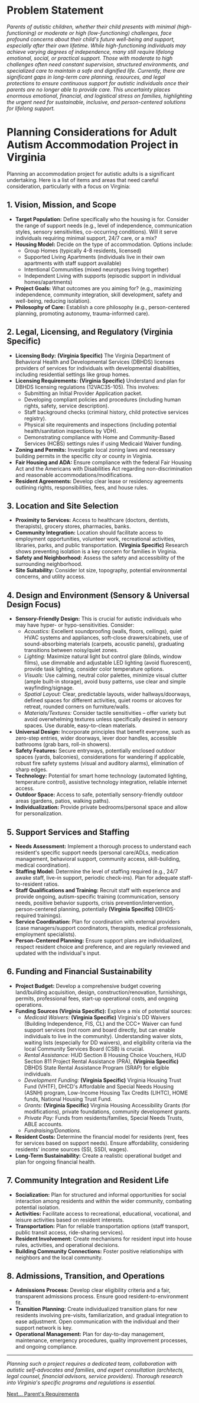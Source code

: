 # Problem Statement
*Parents of autistic children, whether their child presents with minimal (high-functioning) or moderate or high (low-functioning) challenges, face profound concerns about their child's future well-being and support, especially after their own lifetime. While high-functioning individuals may achieve varying degrees of independence, many still require lifelong emotional, social, or practical support. Those with moderate to high challenges often need constant supervision, structured environments, and specialized care to maintain a safe and dignified life. Currently, there are significant gaps in long-term care planning, resources, and legal protections to ensure continuous support for autistic individuals once their parents are no longer able to provide care. This uncertainty places enormous emotional, financial, and logistical stress on families, highlighting the urgent need for sustainable, inclusive, and person-centered solutions for lifelong support.*

# Planning Considerations for Adult Autism Accommodation Project in Virginia

Planning an accommodation project for autistic adults is a significant undertaking. Here is a list of items and areas that need careful consideration, particularly with a focus on Virginia:

## 1. Vision, Mission, and Scope

* **Target Population:** Define specifically who the housing is for. Consider the range of support needs (e.g., level of independence, communication styles, sensory sensitivities, co-occurring conditions). Will it serve individuals requiring minimal support, 24/7 care, or a mix?
* **Housing Model:** Decide on the type of accommodation. Options include:
    * Group Homes (typically 4-8 residents, licensed)
    * Supported Living Apartments (individuals live in their own apartments with staff support available)
    * Intentional Communities (mixed neurotypes living together)
    * Independent Living with supports (episodic support in individual homes/apartments)
* **Project Goals:** What outcomes are you aiming for? (e.g., maximizing independence, community integration, skill development, safety and well-being, reducing isolation).
* **Philosophy of Care:** Establish a core philosophy (e.g., person-centered planning, promoting autonomy, trauma-informed care).

## 2. Legal, Licensing, and Regulatory (Virginia Specific)

* **Licensing Body:** **(Virginia Specific)** The Virginia Department of Behavioral Health and Developmental Services (DBHDS) licenses providers of services for individuals with developmental disabilities, including residential settings like group homes.
* **Licensing Requirements:** **(Virginia Specific)** Understand and plan for DBHDS licensing regulations (12VAC35-105). This involves:
    * Submitting an Initial Provider Application packet.
    * Developing compliant policies and procedures (including human rights, safety, service description).
    * Staff background checks (criminal history, child protective services registry).
    * Physical site requirements and inspections (including potential health/sanitation inspections by VDH).
    * Demonstrating compliance with Home and Community-Based Services (HCBS) settings rules if using Medicaid Waiver funding.
* **Zoning and Permits:** Investigate local zoning laws and necessary building permits in the specific city or county in Virginia.
* **Fair Housing and ADA:** Ensure compliance with the federal Fair Housing Act and the Americans with Disabilities Act regarding non-discrimination and reasonable accommodations/modifications.
* **Resident Agreements:** Develop clear lease or residency agreements outlining rights, responsibilities, fees, and house rules.

## 3. Location and Site Selection

* **Proximity to Services:** Access to healthcare (doctors, dentists, therapists), grocery stores, pharmacies, banks.
* **Community Integration:** Location should facilitate access to employment opportunities, volunteer work, recreational activities, libraries, parks, and public transportation. **(Virginia Specific)** Research shows preventing isolation is a key concern for families in Virginia.
* **Safety and Neighborhood:** Assess the safety and accessibility of the surrounding neighborhood.
* **Site Suitability:** Consider lot size, topography, potential environmental concerns, and utility access.

## 4. Design and Environment (Sensory & Universal Design Focus)

* **Sensory-Friendly Design:** This is crucial for autistic individuals who may have hyper- or hypo-sensitivities. Consider:
    * _Acoustics:_ Excellent soundproofing (walls, floors, ceilings), quiet HVAC systems and appliances, soft-close drawers/cabinets, use of sound-absorbing materials (carpets, acoustic panels), graduating transitions between noisy/quiet zones.
    * _Lighting:_ Maximize natural light but control glare (blinds, window films), use dimmable and adjustable LED lighting (avoid fluorescent), provide task lighting, consider color temperature options.
    * _Visuals:_ Use calming, neutral color palettes, minimize visual clutter (ample built-in storage), avoid busy patterns, use clear and simple wayfinding/signage.
    * _Spatial Layout:_ Clear, predictable layouts, wider hallways/doorways, defined spaces for different activities, quiet rooms or alcoves for retreat, rounded corners on furniture/walls.
    * _Materials/Textures:_ Consider tactile sensitivities – offer variety but avoid overwhelming textures unless specifically desired in sensory spaces. Use durable, easy-to-clean materials.
* **Universal Design:** Incorporate principles that benefit everyone, such as zero-step entries, wider doorways, lever door handles, accessible bathrooms (grab bars, roll-in showers).
* **Safety Features:** Secure entryways, potentially enclosed outdoor spaces (yards, balconies), considerations for wandering if applicable, robust fire safety systems (visual and auditory alarms), elimination of sharp edges.
* **Technology:** Potential for smart home technology (automated lighting, temperature control), assistive technology integration, reliable internet access.
* **Outdoor Space:** Access to safe, potentially sensory-friendly outdoor areas (gardens, patios, walking paths).
* **Individualization:** Provide private bedrooms/personal space and allow for personalization.

## 5. Support Services and Staffing

* **Needs Assessment:** Implement a thorough process to understand each resident's specific support needs (personal care/ADLs, medication management, behavioral support, community access, skill-building, medical coordination).
* **Staffing Model:** Determine the level of staffing required (e.g., 24/7 awake staff, live-in support, periodic check-ins). Plan for adequate staff-to-resident ratios.
* **Staff Qualifications and Training:** Recruit staff with experience and provide ongoing, autism-specific training (communication, sensory needs, positive behavior supports, crisis prevention/intervention, person-centered planning, potentially **(Virginia Specific)** DBHDS-required trainings).
* **Service Coordination:** Plan for coordination with external providers (case managers/support coordinators, therapists, medical professionals, employment specialists).
* **Person-Centered Planning:** Ensure support plans are individualized, respect resident choice and preference, and are regularly reviewed and updated with the individual's input.

## 6. Funding and Financial Sustainability

* **Project Budget:** Develop a comprehensive budget covering land/building acquisition, design, construction/renovation, furnishings, permits, professional fees, start-up operational costs, and ongoing operations.
* **Funding Sources (Virginia Specific):** Explore a mix of potential sources:
    * _Medicaid Waivers:_ **(Virginia Specific)** Virginia's DD Waivers (Building Independence, FIS, CL) and the CCC+ Waiver can fund support services (not room and board directly, but can enable individuals to live in the community). Understanding waiver slots, waiting lists (especially for DD waivers), and eligibility criteria via the local Community Services Board (CSB) is crucial.
    * _Rental Assistance:_ HUD Section 8 Housing Choice Vouchers, HUD Section 811 Project Rental Assistance (PRA), **(Virginia Specific)** DBHDS State Rental Assistance Program (SRAP) for eligible individuals.
    * _Development Funding:_ **(Virginia Specific)** Virginia Housing Trust Fund (VHTF), DHCD's Affordable and Special Needs Housing (ASNH) program, Low-Income Housing Tax Credits (LIHTC), HOME funds, National Housing Trust Fund.
    * _Grants:_ **(Virginia Specific)** Virginia Housing Accessibility Grants (for modifications), private foundations, community development grants.
    * _Private Pay:_ Funds from residents/families, Special Needs Trusts, ABLE accounts.
    * _Fundraising/Donations._
* **Resident Costs:** Determine the financial model for residents (rent, fees for services based on support needs). Ensure affordability, considering residents' income sources (SSI, SSDI, wages).
* **Long-Term Sustainability:** Create a realistic operational budget and plan for ongoing financial health.

## 7. Community Integration and Resident Life

* **Socialization:** Plan for structured and informal opportunities for social interaction among residents and within the wider community, combating potential isolation.
* **Activities:** Facilitate access to recreational, educational, vocational, and leisure activities based on resident interests.
* **Transportation:** Plan for reliable transportation options (staff transport, public transit access, ride-sharing services).
* **Resident Involvement:** Create mechanisms for resident input into house rules, activities, and operational decisions.
* **Building Community Connections:** Foster positive relationships with neighbors and the local community.

## 8. Admissions, Transition, and Operations

* **Admissions Process:** Develop clear eligibility criteria and a fair, transparent admissions process. Ensure good resident-to-environment fit.
* **Transition Planning:** Create individualized transition plans for new residents involving pre-visits, familiarization, and gradual integration to ease adjustment. Open communication with the individual and their support network is key.
* **Operational Management:** Plan for day-to-day management, maintenance, emergency procedures, quality improvement processes, and ongoing compliance.

---

*Planning such a project requires a dedicated team, collaboration with autistic self-advocates and families, and expert consultation (architects, legal counsel, financial advisors, service providers). Thorough research into Virginia's specific programs and regulations is essential.*



[Next... Parent's Requirements](https://github.com/RameshBalasubramanian/SpecialNeedsHomeVA/blob/main/Parents-requirements.md)
